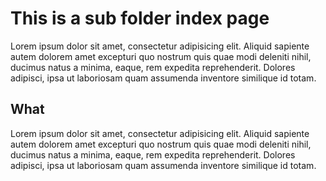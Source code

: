 # This is a sub folder index page

Lorem ipsum dolor sit amet, consectetur adipisicing elit. Aliquid sapiente autem dolorem amet excepturi quo nostrum quis quae modi deleniti nihil, ducimus natus a minima, eaque, rem expedita reprehenderit. Dolores adipisci, ipsa ut laboriosam quam assumenda inventore similique id totam.

## What

Lorem ipsum dolor sit amet, consectetur adipisicing elit. Aliquid sapiente autem dolorem amet excepturi quo nostrum quis quae modi deleniti nihil, ducimus natus a minima, eaque, rem expedita reprehenderit. Dolores adipisci, ipsa ut laboriosam quam assumenda inventore similique id totam.
